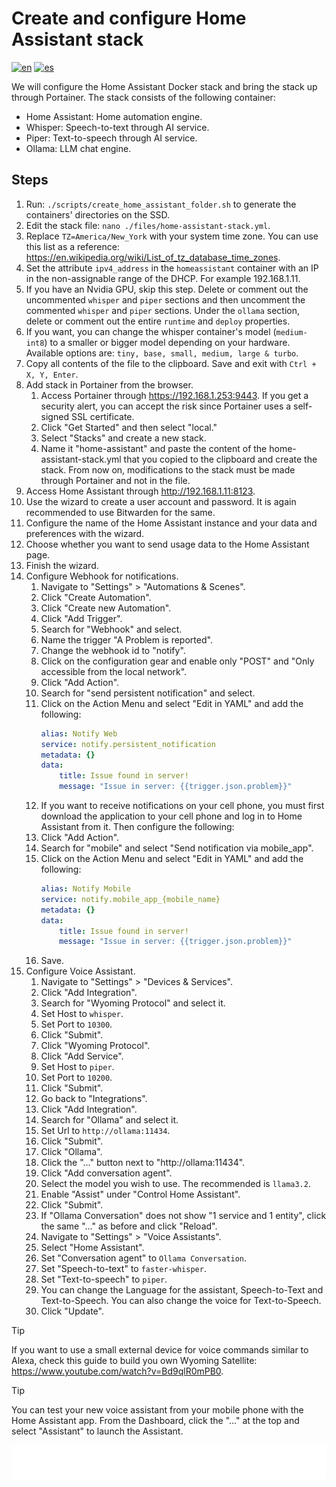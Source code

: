 # Create and configure Home Assistant stack

[![en](https://img.shields.io/badge/lang-en-blue.svg)](Create%20and%20configure%20home%20assistant%20stack.md)
[![es](https://img.shields.io/badge/lang-es-blue.svg)](Create%20and%20configure%20home%20assistant%20stack.es.md)

We will configure the Home Assistant Docker stack and bring the stack up through Portainer. The stack consists of the following container:

- Home Assistant: Home automation engine.
- Whisper: Speech-to-text through AI service.
- Piper: Text-to-speech through AI service.
- Ollama: LLM chat engine.

## Steps

1. Run: `./scripts/create_home_assistant_folder.sh` to generate the containers' directories on the SSD.
2. Edit the stack file: `nano ./files/home-assistant-stack.yml`.
3. Replace `TZ=America/New_York` with your system time zone. You can use this list as a reference: https://en.wikipedia.org/wiki/List_of_tz_database_time_zones.
4. Set the attribute `ipv4_address` in the `homeassistant` container with an IP in the non-assignable range of the DHCP. For example 192.168.1.11.
5. If you have an Nvidia GPU, skip this step. Delete or comment out the uncommented `whisper` and `piper` sections and then uncomment the commented `whisper` and `piper` sections. Under the `ollama` section, delete or comment out the entire `runtime` and `deploy` properties.
6. If you want, you can change the whisper container's model (`medium-int8`) to a smaller or bigger model depending on your hardware. Available options are: `tiny, base, small, medium, large & turbo`.
7. Copy all contents of the file to the clipboard. Save and exit with `Ctrl + X, Y, Enter`.
8. Add stack in Portainer from the browser.
    1. Access Portainer through https://192.168.1.253:9443. If you get a security alert, you can accept the risk since Portainer uses a self-signed SSL certificate.
    2. Click "Get Started" and then select "local."
    3. Select "Stacks" and create a new stack.
    4. Name it "home-assistant" and paste the content of the home-assistant-stack.yml that you copied to the clipboard and create the stack. From now on, modifications to the stack must be made through Portainer and not in the file.
9. Access Home Assistant through http://192.168.1.11:8123.
10. Use the wizard to create a user account and password. It is again recommended to use Bitwarden for the same.
11. Configure the name of the Home Assistant instance and your data and preferences with the wizard.
12. Choose whether you want to send usage data to the Home Assistant page.
13. Finish the wizard.
14. Configure Webhook for notifications.
    1. Navigate to "Settings" > "Automations & Scenes".
    2. Click "Create Automation".
    3. Click "Create new Automation".
    4. Click "Add Trigger".
    5. Search for "Webhook" and select.
    6. Name the trigger "A Problem is reported".
    7. Change the webhook id to "notify".
    8. Click on the configuration gear and enable only "POST" and "Only accessible from the local network".
    9. Click "Add Action".
    10. Search for "send persistent notification" and select.
    11. Click on the Action Menu and select "Edit in YAML" and add the following:
        ```yaml
        alias: Notify Web
        service: notify.persistent_notification
        metadata: {}
        data:
            title: Issue found in server!
            message: "Issue in server: {{trigger.json.problem}}"
        ```
    12. If you want to receive notifications on your cell phone, you must first download the application to your cell phone and log in to Home Assistant from it. Then configure the following:
    13. Click "Add Action".
    14. Search for "mobile" and select "Send notification via mobile_app".
    15. Click on the Action Menu and select "Edit in YAML" and add the following:
        ```yaml
        alias: Notify Mobile
        service: notify.mobile_app_{mobile_name}
        metadata: {}
        data:
            title: Issue found in server!
            message: "Issue in server: {{trigger.json.problem}}"
        ```
    16. Save.
15. Configure Voice Assistant.
    1. Navigate to "Settings" > "Devices & Services".
    2. Click "Add Integration".
    3. Search for "Wyoming Protocol" and select it.
    4. Set Host to `whisper`.
    5. Set Port to `10300`.
    6. Click "Submit".
    7. Click "Wyoming Protocol".
    8. Click "Add Service".
    9. Set Host to `piper`.
    10. Set Port to `10200`.
    11. Click "Submit".
    12. Go back to "Integrations".
    13. Click "Add Integration".
    14. Search for "Ollama" and select it.
    15. Set Url to `http://ollama:11434`.
    16. Click "Submit".
    17. Click "Ollama".
    18. Click the "..." button next to "http://ollama:11434".
    19. Click "Add conversation agent".
    20. Select the model you wish to use. The recommended is `llama3.2`.
    21. Enable "Assist" under "Control Home Assistant".
    22. Click "Submit".
    23. If "Ollama Conversation" does not show "1 service and 1 entity", click the same "..." as before and click "Reload".
    24. Navigate to "Settings" > "Voice Assistants".
    25. Select "Home Assistant".
    26. Set "Conversation agent" to `Ollama Conversation`.
    27. Set "Speech-to-text" to `faster-whisper`.
    28. Set "Text-to-speech" to `piper`.
    29. You can change the Language for the assistant, Speech-to-Text and Text-to-Speech. You can also change the voice for Text-to-Speech.
    30. Click "Update".

> [!TIP]
> If you want to use a small external device for voice commands similar to Alexa, check this guide to build you own Wyoming Satellite: https://www.youtube.com/watch?v=Bd9qlR0mPB0.

> [!TIP]
> You can test your new voice assistant from your mobile phone with the Home Assistant app. From the Dashboard, click the "..." at the top and select "Assistant" to launch the Assistant.

[<img width="33.3%" src="buttons/prev-Create and configure nextcloud stack.svg" alt="Create and configure Nextcloud stack">](Create%20and%20configure%20nextcloud%20stack.md)[<img width="33.3%" src="buttons/jump-Index.svg" alt="Index">](README.md)[<img width="33.3%" src="buttons/next-Create and configure private external traffic stack optional.svg" alt="Create and configure private external traffic stack (Optional)">](Create%20and%20configure%20private%20external%20traffic%20stack%20optional.md)
